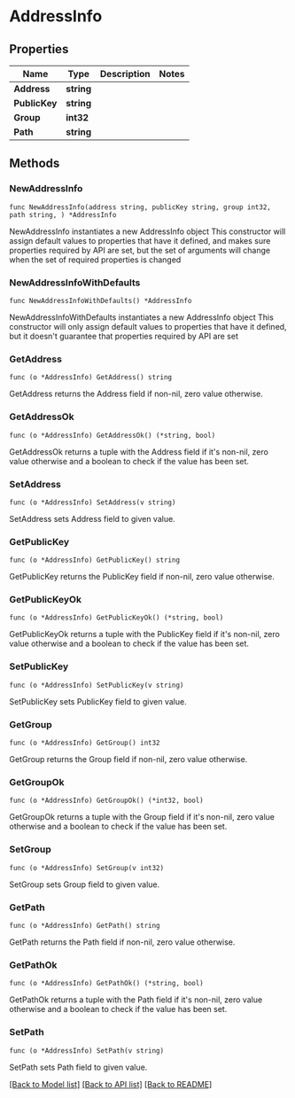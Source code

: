 # AddressInfo

## Properties

Name | Type | Description | Notes
------------ | ------------- | ------------- | -------------
**Address** | **string** |  | 
**PublicKey** | **string** |  | 
**Group** | **int32** |  | 
**Path** | **string** |  | 

## Methods

### NewAddressInfo

`func NewAddressInfo(address string, publicKey string, group int32, path string, ) *AddressInfo`

NewAddressInfo instantiates a new AddressInfo object
This constructor will assign default values to properties that have it defined,
and makes sure properties required by API are set, but the set of arguments
will change when the set of required properties is changed

### NewAddressInfoWithDefaults

`func NewAddressInfoWithDefaults() *AddressInfo`

NewAddressInfoWithDefaults instantiates a new AddressInfo object
This constructor will only assign default values to properties that have it defined,
but it doesn't guarantee that properties required by API are set

### GetAddress

`func (o *AddressInfo) GetAddress() string`

GetAddress returns the Address field if non-nil, zero value otherwise.

### GetAddressOk

`func (o *AddressInfo) GetAddressOk() (*string, bool)`

GetAddressOk returns a tuple with the Address field if it's non-nil, zero value otherwise
and a boolean to check if the value has been set.

### SetAddress

`func (o *AddressInfo) SetAddress(v string)`

SetAddress sets Address field to given value.


### GetPublicKey

`func (o *AddressInfo) GetPublicKey() string`

GetPublicKey returns the PublicKey field if non-nil, zero value otherwise.

### GetPublicKeyOk

`func (o *AddressInfo) GetPublicKeyOk() (*string, bool)`

GetPublicKeyOk returns a tuple with the PublicKey field if it's non-nil, zero value otherwise
and a boolean to check if the value has been set.

### SetPublicKey

`func (o *AddressInfo) SetPublicKey(v string)`

SetPublicKey sets PublicKey field to given value.


### GetGroup

`func (o *AddressInfo) GetGroup() int32`

GetGroup returns the Group field if non-nil, zero value otherwise.

### GetGroupOk

`func (o *AddressInfo) GetGroupOk() (*int32, bool)`

GetGroupOk returns a tuple with the Group field if it's non-nil, zero value otherwise
and a boolean to check if the value has been set.

### SetGroup

`func (o *AddressInfo) SetGroup(v int32)`

SetGroup sets Group field to given value.


### GetPath

`func (o *AddressInfo) GetPath() string`

GetPath returns the Path field if non-nil, zero value otherwise.

### GetPathOk

`func (o *AddressInfo) GetPathOk() (*string, bool)`

GetPathOk returns a tuple with the Path field if it's non-nil, zero value otherwise
and a boolean to check if the value has been set.

### SetPath

`func (o *AddressInfo) SetPath(v string)`

SetPath sets Path field to given value.



[[Back to Model list]](../README.md#documentation-for-models) [[Back to API list]](../README.md#documentation-for-api-endpoints) [[Back to README]](../README.md)


